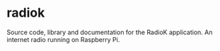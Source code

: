 radiok
======

Source code, library and documentation for the RadioK application. An internet radio running on Raspberry Pi.
